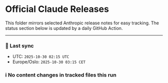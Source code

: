 # Official Claude Releases

This folder mirrors selected Anthropic release notes for easy tracking.
The status section below is updated by a daily GitHub Action.


---

<!-- sync-status:start -->

### 🔄 Last sync
- UTC: `2025-10-30 02:15 UTC`
- Europe/Oslo: `2025-10-30 03:15 CET`

### ℹ️ No content changes in tracked files this run

<!-- sync-status:end -->

















